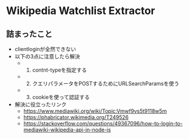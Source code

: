 # Wikipedia Watchlist Extractor

## 詰まったこと

- clientloginが全然できない
- 以下の3点に注意したら解決
  - 1. contnt-typeを指定する
  - 2. クエリパラメータをPOSTするためにURLSearchParamsを使う
  - 3. cookieを使って認証する
- 解決に役立ったリンク
  - https://www.mediawiki.org/wiki/Topic:Vmwf9vs5t9118w5m
  - https://phabricator.wikimedia.org/T249526
  - https://stackoverflow.com/questions/49367096/how-to-login-to-mediawiki-wikipedia-api-in-node-js
